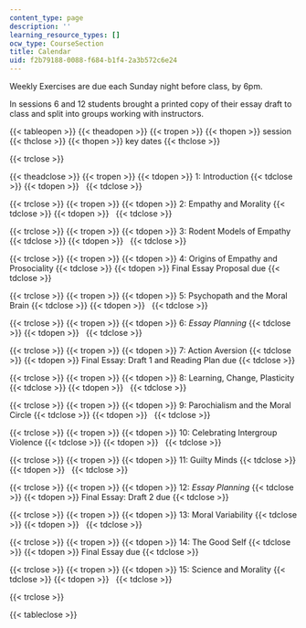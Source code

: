 ```yaml
---
content_type: page
description: ''
learning_resource_types: []
ocw_type: CourseSection
title: Calendar
uid: f2b79188-0088-f684-b1f4-2a3b572c6e24
---
```


Weekly Exercises are due each Sunday night before class, by 6pm.

In sessions 6 and 12 students brought a printed copy of their essay draft to class and split into groups working with instructors.

{{< tableopen >}}
{{< theadopen >}}
{{< tropen >}}
{{< thopen >}}
session
{{< thclose >}}
{{< thopen >}}
key dates
{{< thclose >}}

{{< trclose >}}

{{< theadclose >}}
{{< tropen >}}
{{< tdopen >}}
1: Introduction
{{< tdclose >}}
{{< tdopen >}}
 
{{< tdclose >}}

{{< trclose >}}
{{< tropen >}}
{{< tdopen >}}
2: Empathy and Morality
{{< tdclose >}}
{{< tdopen >}}
 
{{< tdclose >}}

{{< trclose >}}
{{< tropen >}}
{{< tdopen >}}
3: Rodent Models of Empathy
{{< tdclose >}}
{{< tdopen >}}
 
{{< tdclose >}}

{{< trclose >}}
{{< tropen >}}
{{< tdopen >}}
4: Origins of Empathy and Prosociality
{{< tdclose >}}
{{< tdopen >}}
Final Essay Proposal due
{{< tdclose >}}

{{< trclose >}}
{{< tropen >}}
{{< tdopen >}}
5: Psychopath and the Moral Brain
{{< tdclose >}}
{{< tdopen >}}
 
{{< tdclose >}}

{{< trclose >}}
{{< tropen >}}
{{< tdopen >}}
6: _Essay Planning_
{{< tdclose >}}
{{< tdopen >}}
 
{{< tdclose >}}

{{< trclose >}}
{{< tropen >}}
{{< tdopen >}}
7: Action Aversion
{{< tdclose >}}
{{< tdopen >}}
Final Essay: Draft 1 and Reading Plan due
{{< tdclose >}}

{{< trclose >}}
{{< tropen >}}
{{< tdopen >}}
8: Learning, Change, Plasticity
{{< tdclose >}}
{{< tdopen >}}
 
{{< tdclose >}}

{{< trclose >}}
{{< tropen >}}
{{< tdopen >}}
9: Parochialism and the Moral Circle
{{< tdclose >}}
{{< tdopen >}}
 
{{< tdclose >}}

{{< trclose >}}
{{< tropen >}}
{{< tdopen >}}
10: Celebrating Intergroup Violence
{{< tdclose >}}
{{< tdopen >}}
 
{{< tdclose >}}

{{< trclose >}}
{{< tropen >}}
{{< tdopen >}}
11: Guilty Minds
{{< tdclose >}}
{{< tdopen >}}
 
{{< tdclose >}}

{{< trclose >}}
{{< tropen >}}
{{< tdopen >}}
12: _Essay Planning_
{{< tdclose >}}
{{< tdopen >}}
Final Essay: Draft 2 due
{{< tdclose >}}

{{< trclose >}}
{{< tropen >}}
{{< tdopen >}}
13: Moral Variability
{{< tdclose >}}
{{< tdopen >}}
 
{{< tdclose >}}

{{< trclose >}}
{{< tropen >}}
{{< tdopen >}}
14: The Good Self
{{< tdclose >}}
{{< tdopen >}}
Final Essay due
{{< tdclose >}}

{{< trclose >}}
{{< tropen >}}
{{< tdopen >}}
15: Science and Morality
{{< tdclose >}}
{{< tdopen >}}
 
{{< tdclose >}}

{{< trclose >}}

{{< tableclose >}}